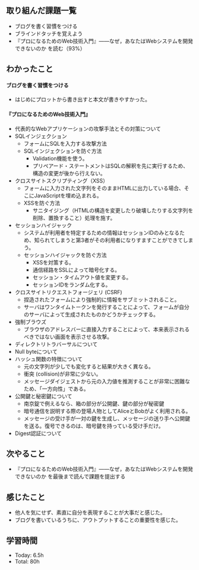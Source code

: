 ## 取り組んだ課題一覧
- ブログを書く習慣をつける
- ブラインドタッチを覚えよう
- 『プロになるためのWeb技術入門』――なぜ，あなたはWebシステムを開発できないのか を読む（93%）
## わかったこと
#### ブログを書く習慣をつける
- はじめにプロットから書き出すと本文が書きやすかった。
#### 『プロになるためのWeb技術入門』
- 代表的なWebアプリケーションの攻撃手法とその対策について
- SQLインジェクション
	- フォームにSQLを入力する攻撃方法
	- SQLインジェクションを防ぐ方法
		- Validation機能を使う。
		- プリペアード・ステートメントはSQLの解釈を先に実行するため、構造の変更が後から行えない。
- クロスサイトスクリプティング（XSS）
	- フォームに入力された文字列をそのままHTMLに出力している場合、そこにJavaScriptを埋め込まれる。
	- XSSを防ぐ方法
		- サニタイジング（HTMLの構造を変更したり破壊したりする文字列を削除、置換すること）処理を施す。
- セッションハイジャック
	- システムが利用者を特定するための情報はセッションIDのみとなるため、知られてしまうと第3者がその利用者になりすますことができてしまう。
	- セッションハイジャックを防ぐ方法
		- XSSを対策する。
		- 通信経路をSSLによって暗号化する。
		- セッション・タイムアウト値を変更する。
		- セッションIDをランダム化する。
- クロスサイトリクエストフォージェリ (CSRF)
	- 捏造されたフォームにより強制的に情報をサブミットされること。
	- サーバはワンタイムトークンを発行することによって、フォームが自分のサーバによって生成されたものかどうかチェックする。
- 強制ブラウズ
	- ブラウザのアドレスバーに直接入力することによって、本来表示されるべきではない画面を表示させる攻撃。
- ディレクトリトラバーサルについて
- Null byteについて
- ハッシュ関数の特徴について
	- 元の文字列が少しでも変化すると結果が大きく異なる。
	- 衝突 (collision)が非常に少ない。
	- メッセージダイジェストから元の入力値を推測することが非常に困難なため、「一方向性」である。
- 公開鍵と秘密鍵について
	- 南京錠で例えるなら、箱の部分が公開鍵、鍵の部分が秘密鍵
	- 暗号通信を説明する際の登場人物としてAliceとBobがよく利用される。
	- メッセージの受け手が一対の鍵を生成し、メッセージの送り手へ公開鍵を送る。復号できるのは、暗号鍵を持っている受け手だけ。
- Digest認証について
## 次やること
- 『プロになるためのWeb技術入門』――なぜ，あなたはWebシステムを開発できないのか を最後まで読んで課題を提出する
## 感じたこと
- 他人を気にせず、素直に自分を表現することが大事だと感じた。
- ブログを書いているうちに、アウトプットすることの重要性を感じた。
## 学習時間
- Today: 6.5h
- Total: 80h